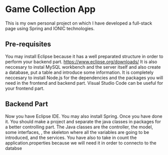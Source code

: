 # Game Collection App

This is my own personal project on which I have developed a full-stack page using Spring and IONIC technologies.

## Pre-requisites

You may install Eclipse because it has a well preparated structure in order to perform your backend part. https://www.eclipse.org/downloads/
It is also neccesary to instal MySQL workbench and the server itself and also create a database, put a table and introduce some information.
It is completely neccesary to install Node.js for the dependencies and the packages you will need in the frontend and backend part.
Visual Studio Code can be useful for your frontend part.

## Backend Part

Now you have Eclipse IDE. You may also install Spring. Once you have done it. You should make a project and separate the java classes in packages for a better controlling part. The Java classes are the controller, the model, some interfaces, , the skeleton where all the variables are going to be introduced, and the services. You have also to take in count the application.properties because we will need it in order to connecto to the databse
